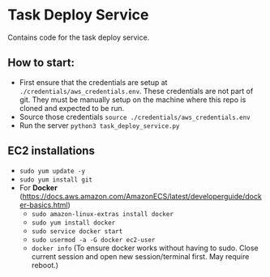 # Task Deploy Service

Contains code for the task deploy service.


## How to start:
- First ensure that the credentials are setup at `./credentials/aws_credentials.env`. These credentials are not part of git. They must be manually setup on the machine where this repo is cloned and expected to be run.
- Source those credentials `source ./credentials/aws_credentials.env`
- Run the server `python3 task_deploy_service.py`



## EC2 installations
- `sudo yum update -y`
- `sudo yum install git`
- For **Docker** (https://docs.aws.amazon.com/AmazonECS/latest/developerguide/docker-basics.html)
    - `sudo amazon-linux-extras install docker`
    - `sudo yum install docker`
    - `sudo service docker start`
    - `sudo usermod -a -G docker ec2-user`
    - `docker info` (To ensure docker works without having to sudo. Close current session and open new session/terminal first. May require reboot.)
